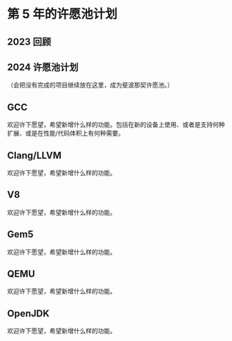 # 第 5 年的许愿池计划

## 2023 回顾

## 2024 许愿池计划

（会把没有完成的项目继续放在这里，成为斐波那契许愿池。）

## GCC

欢迎许下愿望，希望新增什么样的功能。包括在新的设备上使用、或者是支持何种扩展、或是在性能/代码体积上有何种需要。

## Clang/LLVM

欢迎许下愿望，希望新增什么样的功能。

## V8

欢迎许下愿望，希望新增什么样的功能。

## Gem5

欢迎许下愿望，希望新增什么样的功能。

## QEMU

欢迎许下愿望，希望新增什么样的功能。

## OpenJDK

欢迎许下愿望，希望新增什么样的功能。
